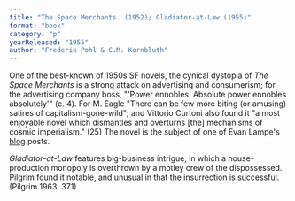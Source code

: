 ```yaml
---
title: "The Space Merchants  (1952); Gladiator-at-Law (1955)"
format: "book"
category: "p"
yearReleased: "1955"
author: "Frederik Pohl & C.M. Kornbluth"
---
```

One of the best-known of 1950s SF novels, the cynical dystopia of _The Space Merchants_ is a strong attack on advertising and consumerism; for the advertising company boss,  "'Power ennobles. Absolute power ennobles absolutely'" (c. 4). For M. Eagle  "There can be few more biting (or amusing) satires of capitalism-gone-wild"; and Vittorio Curtoni also found it  "a most enjoyable novel which dismantles and overturns [the] mechanisms of cosmic imperialism." (25) The novel is the subject of one of Evan Lampe's <a href="https://tashqueedagg.wordpress.com/2012/11/11/frederick-pohl-and-c-m-kornbluth-the-space-merchants-1953/">blog</a> posts.
 

_Gladiator-at-Law_ features big-business intrigue, in which a house-production monopoly is overthrown by a motley crew of the dispossessed. Pilgrim found it notable, and unusual in that the insurrection is successful. (Pilgrim 1963: 371)
